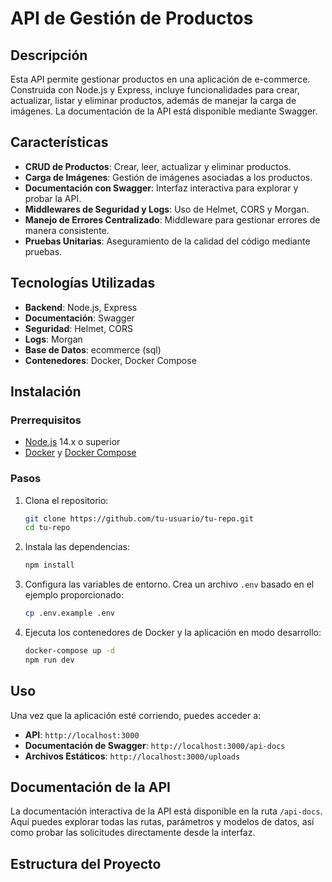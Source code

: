 # API de Gestión de Productos

## Descripción

Esta API permite gestionar productos en una aplicación de e-commerce. Construida con Node.js y Express, incluye funcionalidades para crear, actualizar, listar y eliminar productos, además de manejar la carga de imágenes. La documentación de la API está disponible mediante Swagger.

## Características

- **CRUD de Productos**: Crear, leer, actualizar y eliminar productos.
- **Carga de Imágenes**: Gestión de imágenes asociadas a los productos.
- **Documentación con Swagger**: Interfaz interactiva para explorar y probar la API.
- **Middlewares de Seguridad y Logs**: Uso de Helmet, CORS y Morgan.
- **Manejo de Errores Centralizado**: Middleware para gestionar errores de manera consistente.
- **Pruebas Unitarias**: Aseguramiento de la calidad del código mediante pruebas.

## Tecnologías Utilizadas

- **Backend**: Node.js, Express
- **Documentación**: Swagger
- **Seguridad**: Helmet, CORS
- **Logs**: Morgan
- **Base de Datos**: ecommerce (sql)
- **Contenedores**: Docker, Docker Compose

## Instalación

### Prerrequisitos

- [Node.js](https://nodejs.org/) 14.x o superior
- [Docker](https://www.docker.com/) y [Docker Compose](https://docs.docker.com/compose/)

### Pasos

1. Clona el repositorio:

    ```bash
    git clone https://github.com/tu-usuario/tu-repo.git
    cd tu-repo
    ```

2. Instala las dependencias:

    ```bash
    npm install
    ```

3. Configura las variables de entorno. Crea un archivo `.env` basado en el ejemplo proporcionado:

    ```bash
    cp .env.example .env
    ```

4. Ejecuta los contenedores de Docker y la aplicación en modo desarrollo:

    ```bash
    docker-compose up -d
    npm run dev
    ```

## Uso

Una vez que la aplicación esté corriendo, puedes acceder a:

- **API**: `http://localhost:3000`
- **Documentación de Swagger**: `http://localhost:3000/api-docs`
- **Archivos Estáticos**: `http://localhost:3000/uploads`

## Documentación de la API

La documentación interactiva de la API está disponible en la ruta `/api-docs`. Aquí puedes explorar todas las rutas, parámetros y modelos de datos, así como probar las solicitudes directamente desde la interfaz.

## Estructura del Proyecto
